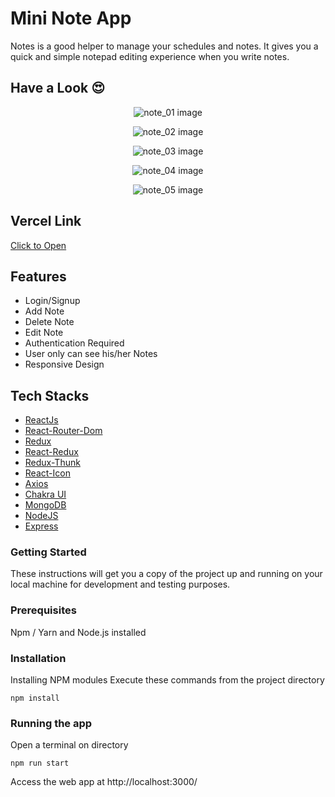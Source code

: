 # Mini Note App

Notes is a good helper to manage your schedules and notes. It gives you a quick and simple notepad editing experience when you write notes.

## Have a Look 😍

<p align="center">
  <img src="./public/Images/note_01.png" alt='note_01 image' align="center" />
</p>

<p align="center">
  <img src="./public/Images/note_02.png" alt='note_02 image' align="center" />
</p>

<p align="center">
  <img src="./public/Images/note_03.png" alt='note_03 image' align="center" />
</p>

<p align="center">
  <img src="./public/Images/note_04.png" alt='note_04 image' align="center" />
</p>

<p align="center">
  <img src="./public/Images/note_05.png" alt='note_05 image' align="center" />
</p>

## Vercel Link 
[Click to Open](https://myapp-ten-psi.vercel.app/)

## Features
*  Login/Signup
*  Add Note
*  Delete Note
*  Edit Note
*  Authentication Required
*  User only can see his/her Notes
*  Responsive Design

## Tech Stacks

* [ReactJs](https://reactjs.org/)
* [React-Router-Dom](https://www.npmjs.com/package/react-router-dom)
* [Redux](https://www.npmjs.com/package/redux)
* [React-Redux](https://www.npmjs.com/package/react-redux)
* [Redux-Thunk](https://www.npmjs.com/package/redux-thunk)
* [React-Icon](https://www.npmjs.com/package/react-icons)
* [Axios](https://www.npmjs.com/package/axios)
* [Chakra UI](https://chakra-ui.com/getting-started)
* [MongoDB](https://www.mongodb.com/home)
* [NodeJS](https://nodejs.org/en/)
* [Express](https://expressjs.com/)

### Getting Started

These instructions will get you a copy of the project up and running on your local machine for development and testing purposes.

### Prerequisites

Npm / Yarn and Node.js installed

### Installation

Installing NPM modules
Execute these commands from the project directory

```
npm install
```

### Running the app

Open a terminal on directory

```
npm run start
```

Access the web app at http://localhost:3000/